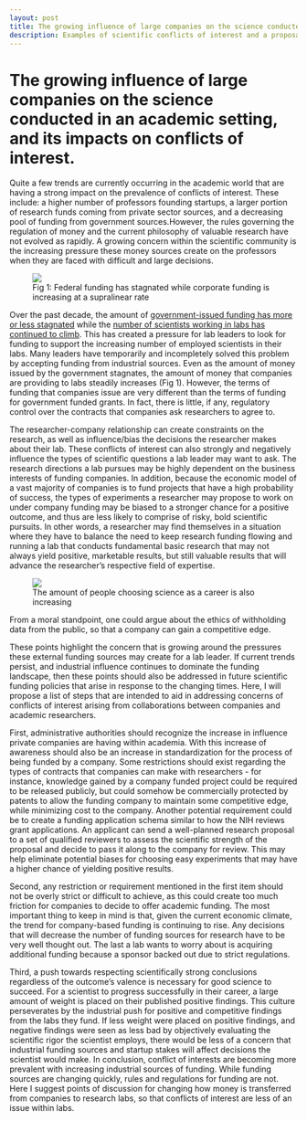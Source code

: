 ```yaml
---
layout: post
title: The growing influence of large companies on the science conducted in an academic setting, and its impacts on conflicts of interest.
description: Examples of scientific conflicts of interest and a proposal to improve the situation.
---
```

# The growing influence of large companies on the science conducted in an academic setting, and its impacts on conflicts of interest.

Quite a few trends are currently occurring in the academic world that are having a strong impact on the prevalence of conflicts of interest.
These include: a higher number of professors founding startups, a larger portion of research funds coming from private sector sources, and a decreasing pool of funding from government sources.However, the rules governing the regulation of money and the current philosophy of valuable research have not evolved as rapidly. A growing concern within the scientific community is the increasing pressure these money sources create on the professors when they are faced with difficult and large decisions.

<figure>
<img src="https://i.imgur.com/fxGw87Q.jpg">
<figcaption>
Fig 1: Federal funding has stagnated while corporate funding is increasing at a supralinear rate
</figcaption>
</figure>

Over the past decade, the amount of [government-issued funding has more or less stagnated](http://www.sciencemag.org/news/2017/03/data-check-us-government-share-basic-research-funding-falls-below-50) while the [number of scientists working in labs has continued to climb](https://www.nature.com/news/the-future-of-the-postdoc-1.17253). This has created a pressure for lab leaders to look for funding to support the increasing number of employed scientists in their labs. Many leaders have temporarily and incompletely solved this problem by accepting funding from industrial sources. Even as the amount of money issued by the government stagnates, the amount of money that companies are providing to labs steadily increases (Fig 1). However, the terms of funding that companies issue are very different than the terms of funding for government funded grants. In fact, there is little, if any, regulatory control over the contracts that companies ask researchers to agree to.

The researcher-company relationship can create constraints on the research, as well as influence/bias the decisions the researcher makes about their lab. These conflicts of interest can also strongly and negatively influence the types of scientific questions a lab leader may want to ask. The research directions a lab pursues may be highly dependent on the business interests of funding companies. In addition, because the economic model of a vast majority of companies is to fund projects that have a high probability of success, the types of experiments a researcher may propose to work on under company funding may be biased to a stronger chance for a positive outcome, and thus are less likely to comprise of risky, bold scientific pursuits. In other words, a researcher may find themselves in a situation where they have to balance the need to keep research funding flowing and running a lab that conducts fundamental basic research that may not always yield positive, marketable results, but still valuable results that will advance the researcher’s respective field of expertise.

<figure>
<img src="https://i.imgur.com/KbSSQ5x.png">
<figcaption>
The amount of people choosing science as a career is also increasing
</figcaption>
</figure>

From a moral standpoint, one could argue about the ethics of withholding data from the public, so that a company can gain a competitive edge.

These points highlight the concern that is growing around the pressures these external funding sources may create for a lab leader. If current trends persist, and industrial influence continues to dominate the funding landscape, then these points should also be addressed in future scientific funding policies that arise in response to the changing times. Here, I will propose a list of steps that are intended to aid in addressing concerns of conflicts of interest arising from collaborations between companies and academic researchers.

First, administrative authorities should recognize the increase in influence private companies are having within academia. With this increase of awareness should also be an increase in standardization for the process of being funded by a company. Some restrictions should exist regarding the types of contracts that companies can make with researchers - for instance, knowledge gained by a company funded project could be required to be released publicly, but could somehow be commercially protected by patents to allow the funding company to maintain some competitive edge, while minimizing cost to the company. Another potential requirement could be to create a funding application schema similar to how the NIH reviews grant applications. An applicant can send a well-planned research proposal to a set of qualified reviewers to assess the scientific strength of the proposal and decide to pass it along to the company for review. This may help eliminate potential biases for choosing easy experiments that may have a higher chance of yielding positive results.

Second, any restriction or requirement mentioned in the first item should not be overly strict or difficult to achieve, as this could create too much friction for companies to decide to offer academic funding. The most important thing to keep in mind is that, given the current economic climate, the trend for company-based funding is continuing to rise. Any decisions that will decrease the number of funding sources for research have to be very well thought out. The last a lab wants to worry about is acquiring additional funding because a sponsor backed out due to strict regulations.

Third, a push towards respecting scientifically strong conclusions regardless of the outcome’s valence is necessary for good science to succeed. For a scientist to progress successfully in their career, a large amount of weight is placed on their published positive findings. This culture perseverates by the industrial push for positive and competitive findings from the labs they fund. If less weight were placed on positive findings, and negative findings were seen as less bad by objectively evaluating the scientific rigor the scientist employs, there would be less of a concern that industrial funding sources and startup stakes will affect decisions the scientist would make.
In conclusion, conflict of interests are becoming more prevalent with increasing industrial sources of funding. While funding sources are changing quickly, rules and regulations for funding are not. Here I suggest points of discussion for changing how money is transferred from companies to research labs, so that conflicts of interest are less of an issue within labs.
